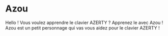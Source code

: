 Azou
====
Hello ! Vous voulez apprendre le clavier AZERTY ?
Apprenez le avec Azou !
Azou est un petit personnage qui vas vous aidez pour le clavier AZERTY !
